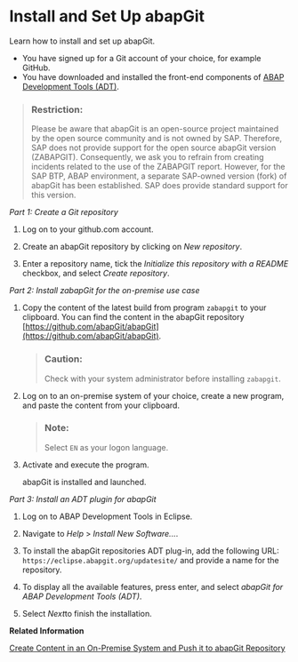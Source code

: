 <!-- loio2002380aeda84875a5fae4adc66b3fdb -->

# Install and Set Up abapGit

Learn how to install and set up abapGit.



-   You have signed up for a Git account of your choice, for example GitHub.
-   You have downloaded and installed the front-end components of [ABAP Development Tools \(ADT\)](https://tools.hana.ondemand.com/#abap).


> ### Restriction:  
> Please be aware that abapGit is an open-source project maintained by the open source community and is not owned by SAP. Therefore, SAP does not provide support for the open source abapGit version \(ZABAPGIT\). Consequently, we ask you to refrain from creating incidents related to the use of the ZABAPGIT report. However, for the SAP BTP, ABAP environment, a separate SAP-owned version \(fork\) of abapGit has been established. SAP does provide standard support for this version.



*Part 1: Create a Git repository*

1.  Log on to your github.com account.

2.  Create an abapGit repository by clicking on *New repository*.
3.  Enter a repository name, tick the *Initialize this repository with a README* checkbox, and select *Create repository*.




*Part 2: Install zabapGit for the on-premise use case*

1.  Copy the content of the latest build from program `zabapgit` to your clipboard. You can find the content in the abapGit repository [https://github.com/abapGit/abapGit](https://github.com/abapGit/abapGit).

    > ### Caution:  
    > Check with your system administrator before installing `zabapgit`.

2.  Log on to an on-premise system of your choice, create a new program, and paste the content from your clipboard.

    > ### Note:  
    > Select `EN` as your logon language.

3.  Activate and execute the program.

    abapGit is installed and launched.




*Part 3: Install an ADT plugin for abapGit*

1.  Log on to ABAP Development Tools in Eclipse.

2.  Navigate to *Help* \> *Install New Software...*.

3.  To install the abapGit repositories ADT plug-in, add the following URL: `https://eclipse.abapgit.org/updatesite/` and provide a name for the repository.

4.  To display all the available features, press enter, and select *abapGit for ABAP Development Tools \(ADT\)*.

5.  Select *Next*to finish the installation.


**Related Information**  


[Create Content in an On-Premise System and Push it to abapGit Repository](https://help.sap.com/docs/sap-btp-abap-environment/abap-environment/create-content-in-on-premise-system-and-push-it-to-abapgit-repository?version=Cloud)

